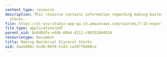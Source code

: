 ```yaml
---
content_type: resource
description: This resource contains information regarding making bacterial glycerol
  stocks.
file: https://ol-ocw-studio-app-qa.s3.amazonaws.com/courses/7-15-experimental-molecular-genetics-spring-2015/daa5608cdcd0097051d3ca20ffb860ca_MIT7_15S15_MakingBacterial.pdf
file_type: application/pdf
parent_uid: 8a9d0dfe-ed4b-68b4-d111-c90332844534
resourcetype: Document
title: Making Bacterial Glycerol Stocks
uid: daa5608c-dcd0-0970-51d3-ca20ffb860ca
---
```

